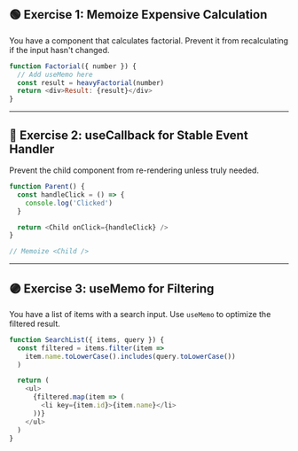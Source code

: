 ## 🟢 **Exercise 1: Memoize Expensive Calculation**

You have a component that calculates factorial. Prevent it from recalculating if the input hasn't changed.

```js
function Factorial({ number }) {
  // Add useMemo here
  const result = heavyFactorial(number)
  return <div>Result: {result}</div>
}
```

---

## 🔵 **Exercise 2: useCallback for Stable Event Handler**

Prevent the child component from re-rendering unless truly needed.

```js
function Parent() {
  const handleClick = () => {
    console.log('Clicked')
  }

  return <Child onClick={handleClick} />
}

// Memoize <Child />
```

---

## 🟣 **Exercise 3: useMemo for Filtering**

You have a list of items with a search input. Use `useMemo` to optimize the filtered result.

```js
function SearchList({ items, query }) {
  const filtered = items.filter(item =>
    item.name.toLowerCase().includes(query.toLowerCase())
  )

  return (
    <ul>
      {filtered.map(item => (
        <li key={item.id}>{item.name}</li>
      ))}
    </ul>
  )
}
```
